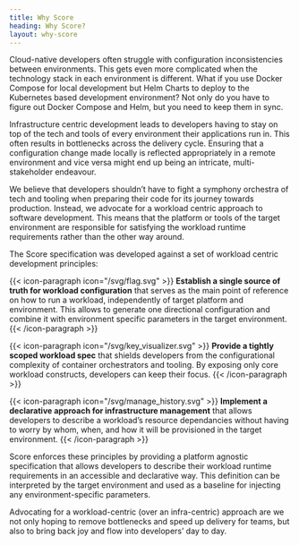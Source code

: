 ```yaml
---
title: Why Score
heading: Why Score?
layout: why-score
---
```


Cloud-native developers often struggle with configuration inconsistencies between environments. This gets even more complicated when the technology stack in each environment is different. What if you use Docker Compose for local development but Helm Charts to deploy to the Kubernetes based development environment? Not only do you have to figure out Docker Compose and Helm, but you need to keep them in sync.

Infrastructure centric development leads to developers having to stay on top of the tech and tools of every environment their applications run in. This often results in bottlenecks across the delivery cycle. Ensuring that a configuration change made locally is reflected appropriately in a remote environment and vice versa might end up being an intricate, multi-stakeholder endeavour.

We believe that developers shouldn’t have to fight a symphony orchestra of tech and tooling when preparing their code for its journey towards production. Instead, we advocate for a workload centric approach to software development. This means that the platform or tools of the target environment are responsible for satisfying the workload runtime requirements rather than the other way around.

The Score specification was developed against a set of workload centric development principles:

{{< icon-paragraph icon="/svg/flag.svg" >}}
**Establish a single source of truth for workload configuration** that serves as the main point of reference on how to run a workload, independently of target platform and environment. This allows to generate one directional configuration and combine it with environment specific parameters in the target environment.
{{< /icon-paragraph >}}

{{< icon-paragraph icon="/svg/key_visualizer.svg" >}}
**Provide a tightly scoped workload spec** that shields developers from the configurational complexity of container orchestrators and tooling. By exposing only core workload constructs, developers can keep their focus.
{{< /icon-paragraph >}}

{{< icon-paragraph icon="/svg/manage_history.svg" >}}
**Implement a declarative approach for infrastructure management** that allows developers to describe a workload’s resource dependancies without having to worry by whom, when, and how it will be provisioned in the target environment.
{{< /icon-paragraph >}}

Score enforces these principles by providing a platform agnostic specification that allows developers to describe their workload runtime requirements in an accessible and declarative way. This definition can be interpreted by the target environment and used as a baseline for injecting any environment-specific parameters.

Advocating for a workload-centric (over an infra-centric) approach are we not only hoping to remove bottlenecks and speed up delivery for teams, but also to bring back joy and flow into developers’ day to day.
